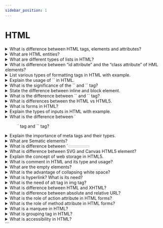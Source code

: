 ```yaml
---
sidebar_position: 1
---
```


# HTML

<details >
<summary>
What is difference between HTML tags, elements and attributes?
</summary>

### Html Elements:

An Html Element consists of an opening and closing tag with the content inserted in between:

For Example:

```html
<p>Content goes here...</p>
```

### Html tag:

The HTML tag is just an opening or closing entity.

For Example:

```html
<p></p>
```

![alt text](JFL1P.png)

### HTML attributes

An attribute defines a property for an element, consists of an attribute/value pair, and appears within the element’s start tag. An element’s start tag may contain any number of space separated attribute/value pairs.

```html
<a href="https://www.google.com">Visit Link</a>
```

</details>

<details >
<summary>
 What are HTML entities?
</summary>

### Entity

An HTML entity is a piece of text ("string") that begins with an ampersand (&) and ends with a semicolon (;). HTML entities are frequently used to display reserved characters (which would otherwise be interpreted as HTML code), and invisible characters (like non-breaking spaces). You can also use HTML character entities in place of other characters that are difficult to type with a standard keyboard.

### Reserved characters

Some special characters are reserved for use in HTML, meaning that your browser will parse them as HTML code. For example, if you use the less-than (<) sign, the browser interprets any text that follows as a tag.

To display these characters as text, replace them with their corresponding character entities.

```html
&amp;
<!-- Interpreted as the beginning of an entity or character reference '&' -->

&lt;
<!--Interpreted as the beginning of a  tag '<' -->

&gt;
<!--Interpreted as the ending of a tag '>' -->

&copy;
<!--Interpreted as the copyright sign '©'-->

&deg;
<!--Interpreted as the degree symbol '°'-->
```

</details>

<details >
<summary>
 What are different types of lists in HTML?
</summary>

## HTML List

HTML lists allow the content to follow a proper semantic structure. All the tags in the list require opening and closing tags.
There are 3 types of lists in HTML, namely:

- Unordered List
- Ordered List
- Description List

### Unordered list

Unordered List: An Unordered list is used to create a list of related items, in bulleted or unordered format.

```html
<ul>
  <li>Item1</li>
  <li>Item2</li>
  <li>Item3</li>
  ...
</ul>
```

## Ordered lists

The Ordered lists have an order which is either numerical or alphabetical.

```html
<ol>
  <li>Item1</li>
  <li>Item2</li>
  <li>Item3</li>
  ...
</ol>
```

## Description List

A description list is a type of list where each item has a description. It is also known as a definition list.

```html
<dl>
  <!--<dl>: It defines the start of the list.-->
  <dt>Code</dt>
  <!--<dt>: It defines a item.-->
  <dd>- Code all day!</dd>
  <!--<dd>: It defines the description of each item.-->
  <dt>Eat</dt>
  <dd>- Eat healthy food</dd>
  <dt>Sleep</dt>
  <dd>- Sleep soundly!</dd>
</dl>
```

</details>

<details >
<summary>
What is difference between “id attribute” and the “class attribute” of HML elements?
</summary>

In HTML, the "id" and "class" attributes are used to identify and style elements, but they have different purposes.

The "id" attribute is used to uniquely identify an element on a web page. Each "id" value should be unique within the HTML document. It is often used to target specific elements with CSS or JavaScript for styling or functionality.

On the other hand, the "class" attribute is used to group together elements that share a common purpose or style. Multiple elements can have the same "class" value, allowing them to be styled or targeted as a group using CSS or JavaScript.

In summary, "id" is used to uniquely identify a single element, while "class" is used to group multiple elements together.

</details>

<details >
<summary>
List various types of formatting tags in HTML with example.
</summary>

- `<b>` - Bold text
- `<strong>` - Important text
- `<i>` - Italic text
- `<em>` - Emphasized text
- `<mark>` - Marked text
- `<del>` - Deleted text
- `<ins>` - Inserted text
- `<strike>` - strike text
- `<u>` - underline text
- `<sub>` - Subscript text
- `<sup>` - Superscript text
- `<big>` - Big text (1 unit of base text size)
- `<small>` - Smaller text
- `<tt>` - browser's default monospace text

```html
<!--Text in Bold-->
<p><b>Bold Text</b></p>

<!--Text in Strong-->
<p><strong> Strong Text</strong></p>

<!--Text in Italics-->
<p><i>The Text inside italic Tag</i></p>

<!--Text in Emphasize-->
<p><em>Emphasized Text</em></p>

<!-- small text -->
<small>The text inside small Tag</small>

<!-- Big text-->
<big>The text inside big Tag</big>

<!--Text in Superscript-->
superscript <sup>Text</sup>

<!--Text in Subscript-->
subscript<sub>Text</sub>

<!--Deleting andText in Insert-->
<p>
  The TajMahal is located in
  <del>Bombay</del>
  <ins>Agra</ins>
</p>

<!--Text in Highlight-->
<mark>Highlighted Text</mark>

<!-- monospace text -->
<tt>Monospace text</tt>

<!-- underline text -->
<u>underline text</u>
```

</details>

<details >
<summary>
Explain the usage of `<!DOCTYPE>` in HTML.
</summary>

### `<!DOCTYPE>`

tag is used to inform the browser about the version of HTML used in the document. It is called as the document type declaration (DTD). Technically <! DOCTYPE > is not a tag/element, it just an instruction to the browser about the document type.

</details>

<details >
<summary>
What is the significance of the `<head>` and `<body>` tag?
</summary>

## `<head>` tag:

The head tag in HTML is used to contain the metadata or information related to the document. It holds some of the most important tags like `<title>` , `<meta>` , and `<link>`.

- From browser perspective, it is not mandatory to include a `<head>` tag inside the HTML document but in previous versions(4.0.1) it was mandatory to include it.

- The tags like `<title>`, `<meta>` or `<link>` which are generally contained inside head will also work fine without the `<head>` tag or outside the `<head>` tag.

- From the developer’s perspective, it is good to include the `<head>` tag inside the document because this syntax is widely used and it also gives a good structure to the document. Later this will help us to interact with the DOM elements in a structured way.

## `<body>` tag:

It is used to contain the main content of the HTML document. It holds everything from the heading, paragraphs to the unique div containers reside inside the `<body>` tag.

- From browser perspective, it is also not mandatory to include a <body> tag inside the HTML document in HTML 5 but in previous versions(4.0.1) it was mandatory to include it.

- The tags like `<div>`, `<p>` or `<a>` which are generally contained inside body will also work fine without the `<body>` tag or outside the `<body>` tag.
  Despite being not mandatory, the `<body>` tag have some attributes like ‘background’, ‘bgcolor’ , ‘a’ , ‘link’ etc.

- From the developer’s perspective, it is good to include the `<body>` tag inside the document. This syntax is widely used and it also gives a good structure to the document. Later this will help us to interact with the DOM elements in a structured way.

</details>

<details >
<summary>
 State the difference between inline and block element.
</summary>

## Block elements:

They consume the entire width available irrespective of their sufficiency. They always start in a new line and have top and bottom margins. It does not contain any other elements next to it.

#### Examples of Block elements:

- `<h1>-<h6>`
- `<div>`
- `<hr>`
- `<li>`
- `<ul>`
- `<ol>`
- `<p>`
- `<table>`

#### Semantic block elements:

- `<header>`
- `<main>`
- `<section> `
- `<footer>`
- `<nav>`
- `<article>`
- `<aside>`

## Inline elements:

Inline elements occupy only enough width that is sufficient to it and allows other elements next to it which are inline. Inline elements don’t start from a new line and don’t have top and bottom margins as block elements have.

#### Examples of Inline elements:

- `<a>`
- `<b>`
- `<br>`
- `<script>`
- `<input>`
- `<img>`
- `<span>`
- `<label>`
</details>

<details >
<summary>
What is the difference between `<link>` and `<a.>`  tag?
</summary>

## `<link>` Tag:

This tag is used to establish a connection/relationship between the current document and some external resources that are associated with the webpage. The resource could be a CSS file, an icon used in the site, a manifest, etc.

It has certain attributes some of mostly used are the following.

- href= "URL"
- media= "media_query/media_type"
- rel= "relationship_with_resource"
- size= "HeightxWidth"
- type= "MIME_TYPE"

### Example:

```html
<html>
  <head>
    <title>Link Tag</title>
    <link rel="stylesheet" href="./externalResource.css" />
  </head>
  <body></body>
</html>
```

## `<a>` Tag:

This anchor tag establishes a hyperlink to an external or internal document of HTML, an address like email or telephone, and some kind of external URL address.

### Some of the commonly used attributes are:-

- href="URL"
- target="some_browsing_context"
- download="filename.ext"
- ping="URL"

### Example:

```html
<a href="https://www.google.com" target="_blank"> anchor tag </a>
```

</details>

<details >
<summary>
What is differences between the HTML vs HTML5.
</summary>

- HTML

HTML stands for Hyper Text Markup Language. It is used to design web pages using a markup language. HTML is a combination of Hypertext and Markup language

- HTML5

HTML 5 is the fifth and current version of HTML. It has improved the markup available for documents and has introduced application programming interfaces(API) and Document Object Model(DOM). It has introduced various new features like drag and drop, geo-location services

<table>
<col>
<col>
<thead>
<tr>
<th>HTML</th>
<th>HTML5</th>
</tr>
</thead>
<tbody>
<tr>
<td>It didn’t support audio and video without the use of flash player support.</td>
<td >It supports audio and video controls with the use of &lt;audio&gt; and &lt;video&gt; tags.</td>
</tr>
<tr>
<td>It uses cookies to store temporary data.td>
<td >It uses SQL databases and application cache to store offline data.</td>
</tr>
<tr>
<td >Does not allow JavaScript to run in the browser.</span></td>
<td >Allows JavaScript to run in the background. This is possible due to JS Web worker API in HTML5.</td>
</tr>
<tr>
<td >Vector graphics are possible in HTML with the help of various technologies such as VML, Silver-light, Flash, etc.</td>
<td >Vector graphics are additionally an integral part of HTML5 like SVG and Canvas.</td>
</tr>
<tr>
<td >It does not allow drag and drop effects.</td>
<td >It allows drag and drop effects.</td>
</tr>

<tr>
<td >It works with all old browsers.</td>
<td >It supported by all new browser like Firefox, Mozilla, Chrome, Safari, etc.</td>
</tr>
<tr>
<td >&lt;HTML&gt;,&lt;Body&gt; , and &lt;Head&gt; tags are mandatory while writing a HTML code.</td>
<td >These tags can be omitted while writing HTML code.</td>
</tr>

<tr>
<td >Elements like nav, header were not present.</td>
<td >New element for web structure like nav, header, footer etc.</td>
</tr>

<tr>
<td >It is almost impossible to get true GeoLocation of user with the help of browser.</td>
<td >One can track the GeoLocation of a user easily by using JS GeoLocation API.</td>
</tr>

</tbody>
</table>
</table>

</details>

<details >
<summary>
What is forms in HTML?
</summary>

HTML Form is a document that stores information of a user on a web server using interactive controls. An HTML form contains different kinds of information such as username, password, contact number, email id, etc.
The elements used in an HTML form are the check box, input box, radio buttons, submit buttons, etc. Using these elements the information of a user is submitted on a web server.

Example:

```html
<!DOCTYPE html>
<html>
  <body>
    <form>
      Username:<br />
      <input type="text" name="username" />
      <br />
      Email id:<br />
      <input type="text" name="email_id" />
      <br /><br />
      <input type="submit" value="Submit" />
    </form>
  </body>
</html>
```

</details>

<details >
<summary>
Explain the types of inputs in HTML with example.

</summary>

The `<input>` HTML element is used to create interactive controls for web-based forms in order to accept data from the user.

How an `<input>` works varies considerably depending on the value of its type attribute. If this attribute is not specified, the default type adopted is text.

- button: A push button with no default behavior displaying the value of the value attribute, empty by default.

```html
<label for="button">input button</label>
<input type="button" id="button" name="button" />
```

- checkbox: A check box allowing single values to be selected/deselected.

```html
<div>
  <input type="checkbox" id="scales" name="scales" checked />
  <label for="scales">Scales</label>
</div>

<div>
  <input type="checkbox" id="horns" name="horns" />
  <label for="horns">Horns</label>
</div>
```

- color:Interface used to choose the color of our choice.

```html
  <input type="color" id="head" name="head" value="#e66465" />
  <label for="head">Head</label>
</div>
```

- date: Interface used to choose a date.

```html
<input
  type="date"
  id="start"
  name="trip-start"
  value="2018-07-22"
  min="2018-01-01"
  max="2018-12-31"
/>
```

- Email: Interface used to accept e-mail addresses.

```html
<input type="email" id="email" pattern=".+@example\.com" size="30" required />
```

- File: Interface used to upload files.

```html
<input type="file" id="avatar" name="avatar" accept="image/png, image/jpeg" />
```

- Image: Interface used to input an image.

```html
<input
  type="image"
  id="image"
  alt="Login"
  src="/media/examples/login-button.png"
/>
```

- Month: Interface used to input years and months. The format is “YYYY-MM”.

```html
<input type="month" id="start" name="start" min="2018-03" value="2018-05" />
```

- Number: Interface let the user enter a number.

```html
<input type="number" id="tentacles" name="tentacles" min="10" max="100" />
```

- Password: Interface defines a password field (characters are masked for security).

```html
<label for="pass">Password (8 characters minimum):</label>
<input type="password" id="pass" name="password" minlength="8" required />
```

- Radio: Collection of radio buttons inputting a set of options.

```html
<input type="radio" id="huey" name="drone" value="huey" checked />
<label for="huey">Huey</label>

<input type="radio" id="dewey" name="drone" value="dewey" />
<label for="dewey">Dewey</label>

<input type="radio" id="louie" name="drone" value="louie" />
<label for="louie">Louie</label>
```

- Range: Slide control interface with Default range is 0 to 100.

```html
<input type="range" id="volume" name="volume" min="0" max="11" />
<label for="volume">Volume</label>
```

- Reset :Interface used to resets the form to the default values.

```html
<label for="id">User ID:</label>
<input type="text" id="id" name="id" />

<input type="reset" value="Reset" />
<input type="submit" value="Submit" />
```

- Search: Interface for entering a search string.

```html
<input type="search" id="site-search" name="q" />

<button>Search</button>
```

- Submit: Interface for submitting all form values to a form-handler.

```html
<input type="submit" value="Send Request" />
```

- URL: elements of type url are used to let the user enter and edit a URL.

```html
<label for="url">Enter an https:// URL:</label>
<input
  type="url"
  name="url"
  id="url"
  placeholder="https://example.com"
  pattern="https://.*"
  size="30"
  required
/>
```

</details>

<details >
<summary>
What is the difference between `<figure>` tag and `<img>` tag?
</summary>
 
`<figure>` tag is used to semantically organize the content of images, videos, audios or even charts or tables, block of codes in the HTML document.

```html
<figure>
  <img src="url" />
  <figcaption>content</figcaption>
</figure>
```

figcaption: This tag is used to set the caption to the image. It is optional to use.

HTML `<img>` tag is used to add image or to set the background in the webpage/website. Nowadays website does not directly add images to a web page, as the images are linked to web pages by using the <img> tag which holds space for the image.

```html
<img src="url" alt="some_text" />
```

</details>

<details >
<summary>
Explain the importance of meta tags and their types.
</summary>

Meta tags are pieces of information you use to tell the search engines and those viewing your site more about your page and the information it contains. Meta tags include:

- Title tags: the title of your page, which should be unique for every page you publish
- Meta description: a description of the content on the page
- Viewport tag: impacts how your content appears on mobile devices

- Robots: can be used to indicate content that you want a “noindex” or a “nofollow”
- Hreflang tags: allows the search engine to identify the language and country you want content displayed for when you have an international audience
- Canonical tags: used to specify the primary or principle version of the page
- Open graph tags: used to specify which assets show up in title and image by default when sharing links on social sites
- Content type: impacts how your page is rendered in the browser

Meta tags are brief snippets of text designed to describe a page’s content. these tags do not appear visibly on the page; rather, they are embedded in the page’s source code. Search engines are the ones that read and interpret these tags, aiding them in comprehending the subject matter of the page.

</details>

<details >
<summary>
What are Sematic elements?
</summary>
A semantic element clearly describes its meaning to both the browser and the developer.

Examples of non-semantic elements: `<div>` and `<span>` - Tells nothing about its content.

Examples of semantic elements: `<form>`, `<table>`, and `<article>` - Clearly defines its content.

</details>

<details >
<summary>
What is difference between `<meter>` tag and `<progress>` tag?
</summary>

- Progress tag: This tag is used to represent a progress bar on the webpage in order to show the progress of a task. Some uses of the progress bar include showing the file upload/download progress on a website.

```html
<progress value="50" max="200"></progress>
```

- Meter Tag: A Meter tag is also known as a gauge and basically defines a scale for the measurement of data within a specified range. The uses of a meter tag may include the fuel left in the tank, the temperature of an object, etc.

```html
<meter value="50" max="200" min="20"></meter>
```

</details>

<details >
<summary>
What is difference between SVG and Canvas HTML5 element?
</summary>

- Scalable Vector Graphics (SVG) is an XML-based image format used to define two-dimensional vector-based graphics for the web. Unlike raster images (Ex .jpg, .gif, .png, etc.),
  a vector image can be scaled up or down to any extent without losing the image quality. An SVG image is drawn out using a series of statements that follow the XML schema — that means SVG images can be created and edited with any text editor, such as Notepad.

```html
<svg id="svgelem" height="200">
  <circle id="greencircle" cx="60" cy="60" r="50" fill="green" />
</svg>
```

- The Canvas element is used to draw graphics on the fly, via scripting (usually JavaScript). The element is only a container for graphics. You must use a script to actually draw the graphics. Canvas has several methods for drawing paths, boxes, circles, text, and adding images.

```html
<canvas
  id="newCanvas"
  width="100"
  height="100"
  style="border:1px solid #000000;"
>
</canvas>

<script>
  var c = document.getElementById("newCanvas");
  var ctx = c.getContext("2d");
  ctx.fillStyle = "#7cce2b";
  ctx.fillRect(0, 0, 100, 100);
</script>
```

</details>

<details >
<summary>
Explain the concept of web storage in HTML5.
</summary>

In web storage feature, web applications can locally store data within the browser on the client side. It stores data in the form of key/value pair on the browser. Web Storage sometimes also known as DOM storage.

Storing data with the help of web storage is similar to cookies, but it is better and faster than cookies storage.

Advantages of Web Storage:

- Web Storage can use storage space upto 5MB per domain. (The browser software may prompt the user if the space limit is reached).
- It will not send data to the server side, hence it is faster than cookies storage.
- The data stored by local Storage never expires, but cookies data expires after some time or session.
- Web Storage is more secure than cookies.

</details>

<details >
<summary>
What is comment in HTML and its type and usage?
</summary>

The comment tag is used to insert comments in the source code.
Comments are not displayed in the browsers.

You can use comments to explain your code, which can help you when you edit the source code at a later date.

Types of HTML Comments

1. Single line Comments in HTML

```html
<!--following is a paragraph-->
<p><i>Welcome to DataFlair!</i></p>
```

2. Multi-line Comments in HTML

```html
<!--Comments can be used to
add multiple line
on to the HTML Document.-->
<!--following is a paragraph-->
<p>Welcome to DataFlair</p>
```

3. `<comment>` tag in HTML

```html
<p>
  This is <comment>not</comment>
  Internet Explorer.
</p>
```

4. Conditional Comments in HTML

```html
<!--[if IE 9]>
  <h1>DataFlair</h1>
  <p>E-Learning</p>
<![endif]-->
```

</details>

<details >
<summary>
What are the empty elements?
</summary>

Empty or void elements are HTML elements that don’t require a closing tag because they contain no content. They are self-contained, independently complete, and don’t rely on other elements to function. Instead of having separate open and closing tags, empty elements combine both into a single tag, making it easy to add certain types of content to a page.

You can use empty HTML elements to add structure and functionality to web pages, such as embedding images, links, breaks, lists, or metadata.

</details>

<details >
<summary>
What is the advantage of collapsing white space?
</summary>

In HTML, a sequence of whitespace characters is treated as a single space character.

The browser collapses a sequence of spaces into a single space character, which helps a developer indent the HTML code as needed for better readability and understandability without worrying about the extra spaces within the HTML code.

```html
<!DOCTYPE html>
<html>
  <head> </head>
  <body>
    <h1>HTML Collapses Extra Space</h1>
    <p>
      Paragraph content has a sequence of spaces that are collapsed to a single
      space character by the browser.
    </p>
  </body>
</html>
```

</details>

<details >
<summary>
What is hyperlink? What is its need?
</summary>

A hyperlink, also called a link or web link, contains an address for a destination and acts as a reference to data. A user can easily follow, jump to, and be directed to the destination by either clicking, tapping on, or hovering over the link.

A hyperlink can be a piece of text, an image, an icon, or a graphic that, when you click on it, points to and navigates you to a different webpage or document. It can also point to a specific section or element within the same webpage or document.

Hypertext is text with hyperlinks. The linked text (the reference to data) is called anchor text.

```html
<a href="https://www.google.com/"> click to link</a>
```

</details>

<details >
<summary>
What is the need of alt tag in img tag?
</summary>

The alt attribute provides alternative information for an image if a user for some reason cannot view it (because of slow connection, an error in the src attribute, or if the user uses a screen reader).

```html
<img scr="img_girl.jpg" alt="text" />
```

</details>

<details >
<summary>
What is difference between HTML and XHTML?
</summary>

HTML (HypertextMarkup Language) and XHTML (Extensible Hypertext Markup Language) are both markup languages used for creating and displaying web pages. The main difference between them is the syntax and structure; HTML is more lenient in its syntax, while XHTML has a more strict syntax and follows XML rules.

#### Key Differences Between HTML and XHTML

- Syntax: XHTML has a stricter syntax than HTML, meaning that it must follow XML rules for proper formatting and structure. HTML, on the other hand, is more flexible in its syntax.

- Document Type Definition (DTD): XHTML requires a DTD to be specified, which defines the rules for the structure of the document. HTML does not require a DTD.

- Case sensitivity: XHTML is case sensitive, meaning that elements and attributes must be in lower case. HTML is not case sensitive.

- Empty Elements: In XHTML, all empty elements must be closed, such as `<br />` or `<img src="image.jpg" alt="image" />`. In HTML, some empty elements can be left open, such as `<br>` or `<img src="image.jpg" alt="image">`.

- Attribute values: In XHTML, all attribute values must be quoted, while in HTML they can be either quoted or unquoted.

- Error handling: XHTML has more strict error handling, with errors resulting in the page not being displayed properly. HTML is more forgiving of errors and will still display the page even if there are mistakes in the code.

- Future compatibility: XHTML is designed to be compatible with future technologies and devices, while HTML may not be as compatible in the future.

</details>

<details >
<summary>
What is difference between absolute and relative URL?
</summary>

Absolute URLs specify the full path to a resource including the protocol and domain name, while relative URLs specify a path relative to the current URL’s base path.

- An absolute URL provides the complete address of a webpage or file on the internet, including the protocol “http:// or https://” domain, and path to the resource.

eg. https://www.example.com/images/logo.png

- A relative URL specifies the path to a resource about the current document’s path or the base URL of the website, without the domain name and protocol.

a relative URL to another page in the same directory like contact.html would simply be ,
e.g. contact.html

</details>

<details >
<summary>
What is the role of action attribute in HTML forms?
</summary>

The HTML action Attribute is used to specify where the form data is to be sent to the server after the submission of the form. When a user submits a form, the browser sends the data to the specified URL, allowing server-side scripts to handle the information and generate a response.

```html
<form action="URL"></form>
```

</details>

<details >
<summary>
What is the role of method attribute in HTML forms?
</summary>

The method attribute specifies how to send form-data (the form-data is sent to the page specified in the action attribute).

The form-data can be sent as URL variables (with method="get") or as HTTP post transaction (with method="post").

Notes on GET:

- Appends form-data into the URL in name/value pairs
- The length of a URL is limited (about 3000 characters)
- Never use GET to send sensitive data! (will be visible in the URL)
- Useful for form submissions where a user wants to bookmark the result
- GET is better for non-secure data, like query strings in Google

Notes on POST:

- Appends form-data inside the body of the HTTP request (data is not shown in URL)
- Has no size limitations
- Form submissions with POST cannot be bookmarked

</details>

<details >
<summary>
What is a marquee in HTML?
</summary>

The `<marquee>` HTML element is used to insert a scrolling area of text. You can control what happens when the text reaches the edges of its content area using its attributes.

## Attributes

- behavior: Sets how the text is scrolled within the marquee. Possible values are scroll, slide and alternate. If no value is specified, the default value is scroll.

- bgcolor: Deprecated Sets the background color through color name or hexadecimal value.

- direction: Deprecated Sets the direction of the scrolling within the marquee. Possible values are left, right, up and down. If no value is specified, the default value is left.

- height: Deprecated Sets the height in pixels or percentage value.

- hspace: Deprecated
  Sets the horizontal margin

- loop: Deprecated
  Sets the number of times the marquee will scroll. If no value is specified, the default value is −1, which means the marquee will scroll continuously.

- scrollamount: Deprecated
  Sets the amount of scrolling at each interval in pixels. The default value is 6.

- scrolldelay: Deprecated
  Sets the interval between each scroll movement in milliseconds. The default value is 85.

- truespeed: Deprecated
  By default, scrolldelay values lower than 60 are ignored. If truespeed is present, those values are not ignored.

- vspace: Deprecated
  Sets the vertical margin in pixels or percentage value.
- width: Deprecated
  Sets the width in pixels or percentage value.

```html
<marquee>This text will scroll from right to left</marquee>

<marquee direction="up">This text will scroll from bottom to top</marquee>

<marquee
  direction="down"
  width="250"
  height="200"
  behavior="alternate"
  style="border:solid"
>
  <marquee behavior="alternate">This text will bounce</marquee>
</marquee>
```

</details>

<details >
<summary>
 What is grouping tag in HTML?
</summary>

Grouping plays a vital role in our web page because it helps the developer to target specific classes and id which makes it easier to position, style, or manipulate the web page with the help of HTML, CSS, or JavaScript.

Grouping can be performed with the help of various tags such as `<div>`, `<header>`, `<footer>`, and `<section>`.

```html
<!DOCTYPE html>
<html>
  <head>
    <style>
      header {
        color: red;
      }

      .div1 {
        background: yellow;
      }

      .div2 {
        background: blue;
      }

      footer {
        color: blue;
      }
    </style>
  </head>

  <body>
    <header>
      <h1>This is heading</h1>

      <p>This is paragraph in header group</p>
    </header>

    <div class="div1">
      <h1>In Div1</h1>
    </div>
    <div class="div2">
      <h1>In Div2</h1>
    </div>

    <footer>
      <p>This is footer information</p>

      <p><a href="mailto:xyz@gmail.com">Email</a></p>
    </footer>
  </body>
</html>
```

</details>

<details >
<summary>
 What is accessibility in HTML?
</summary>

Accessibility is the practice of making your websites usable by as many people as possible. We traditionally think of this as being about people with disabilities, but the practice of making sites accessible also benefits other groups such as those using mobile devices, or those with slow network connections.

Some common accessibility considerations in HTML include:

- Semantic HTML, which improves accessibility, also improves SEO, making your site more findable.

- Caring about accessibility demonstrates good ethics and morals, which improves your public image.

- Text Alternatives: Providing descriptive text alternatives for non-text content such as images, videos, and audio files using the alt attribute for images (`<img>`), `<audio>` and `<video>` elements.

- Form Accessibility: Providing labels for form inputs, using appropriate input types (`<input type="text">`, `<input type="email">`, `<input type="checkbox">`, etc.), and associating labels with their corresponding inputs using the for attribute on `<label>` elements.

- Other good practices that improve accessibility also make your site more usable by other groups, such as mobile phone users or those on low network speed. In fact, everyone can benefit from many such improvements.

</details>
```
